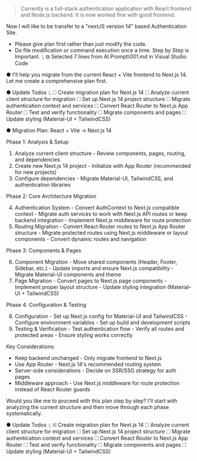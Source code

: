 > Currently is a full-stack authentication application with React frontend and Node.js backend.
  It is now worked fine with good frontend.

  Now I will like to be transfer to a "nextJS version 14" based Authentication Site.

  - Please give plan first rather than just modify the code.
  - Do file modification or command execution once a time. Step by Step is Important.
  ⎿  ⧉ Selected 7 lines from AI Prompt\001.md in Visual Studio Code

● I'll help you migrate from the current React + Vite frontend to Next.js 14. Let me create a comprehensive plan first.

● Update Todos
  ⎿  ☐ Create migration plan for Next.js 14
     ☐ Analyze current client structure for migration
     ☐ Set up Next.js 14 project structure
     ☐ Migrate authentication context and services
     ☐ Convert React Router to Next.js App Router
     ☐ Test and verify functionality
     ☐ Migrate components and pages
     ☐ Update styling (Material-UI + TailwindCSS)

● Migration Plan: React + Vite → Next.js 14

  Phase 1: Analysis & Setup

  1. Analyze current client structure - Review components, pages, routing, and dependencies
  2. Create new Next.js 14 project - Initialize with App Router (recommended for new projects)
  3. Configure dependencies - Migrate Material-UI, TailwindCSS, and authentication libraries

  Phase 2: Core Architecture Migration

  4. Authentication System
    - Convert AuthContext to Next.js compatible context
    - Migrate auth services to work with Next.js API routes or keep backend integration
    - Implement Next.js middleware for route protection
  5. Routing Migration
    - Convert React Router routes to Next.js App Router structure
    - Migrate protected routes using Next.js middleware or layout components
    - Convert dynamic routes and navigation

  Phase 3: Components & Pages

  6. Component Migration
    - Move shared components (Header, Footer, Sidebar, etc.)
    - Update imports and ensure Next.js compatibility
    - Migrate Material-UI components and theme
  7. Page Migration
    - Convert pages to Next.js page components
    - Implement proper layout structure
    - Update styling integration (Material-UI + TailwindCSS)

  Phase 4: Configuration & Testing

  8. Configuration
    - Set up Next.js config for Material-UI and TailwindCSS
    - Configure environment variables
    - Set up build and development scripts
  9. Testing & Verification
    - Test authentication flow
    - Verify all routes and protected areas
    - Ensure styling works correctly

  Key Considerations:

  - Keep backend unchanged - Only migrate frontend to Next.js
  - Use App Router - Next.js 14's recommended routing system
  - Server-side considerations - Decide on SSR/SSG strategy for auth pages
  - Middleware approach - Use Next.js middleware for route protection instead of React Router guards

  Would you like me to proceed with this plan step by step? I'll start with analyzing the current structure and then move through each phase
  systematically.

● Update Todos
  ⎿  ☒ Create migration plan for Next.js 14
     ☐ Analyze current client structure for migration
     ☐ Set up Next.js 14 project structure
     ☐ Migrate authentication context and services
     ☐ Convert React Router to Next.js App Router
     ☐ Test and verify functionality
     ☐ Migrate components and pages
     ☐ Update styling (Material-UI + TailwindCSS)


     